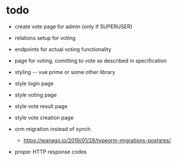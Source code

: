 # todo
- create vote page for admin (only if SUPERUSER)
- relations setup for voting
- endpoints for actual voting functionality
- page for voting, comitting to vote as described in specification

- styling -- vue prime or some other library
- style login page
- style voting page
- style vote result page
- style vote creation page
- orm migration instead of synch
	- https://wanago.io/2019/01/28/typeorm-migrations-postgres/

- proper HTTP response codes
